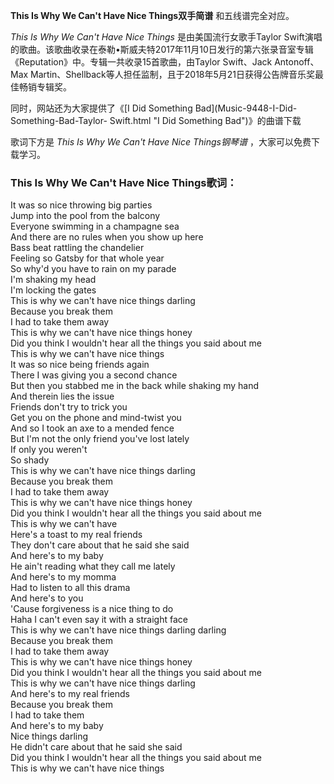

**This Is Why We Can't Have Nice Things双手简谱** 和五线谱完全对应。

_This Is Why We Can't Have Nice Things_ 是由美国流行女歌手Taylor
Swift演唱的歌曲。该歌曲收录在泰勒•斯威夫特2017年11月10日发行的第六张录音室专辑《Reputation》中。专辑一共收录15首歌曲，由Taylor
Swift、Jack Antonoff、Max Martin、Shellback等人担任监制，且于2018年5月21日获得公告牌音乐奖最佳畅销专辑奖。

同时，网站还为大家提供了《[I Did Something Bad](Music-9448-I-Did-Something-Bad-Taylor-
Swift.html "I Did Something Bad")》的曲谱下载

歌词下方是 _This Is Why We Can't Have Nice Things钢琴谱_ ，大家可以免费下载学习。

### This Is Why We Can't Have Nice Things歌词：

It was so nice throwing big parties  
Jump into the pool from the balcony  
Everyone swimming in a champagne sea  
And there are no rules when you show up here  
Bass beat rattling the chandelier  
Feeling so Gatsby for that whole year  
So why'd you have to rain on my parade  
I'm shaking my head  
I'm locking the gates  
This is why we can't have nice things darling  
Because you break them  
I had to take them away  
This is why we can't have nice things honey  
Did you think I wouldn't hear all the things you said about me  
This is why we can't have nice things  
It was so nice being friends again  
There I was giving you a second chance  
But then you stabbed me in the back while shaking my hand  
And therein lies the issue  
Friends don't try to trick you  
Get you on the phone and mind-twist you  
And so I took an axe to a mended fence  
But I'm not the only friend you've lost lately  
If only you weren't  
So shady  
This is why we can't have nice things darling  
Because you break them  
I had to take them away  
This is why we can't have nice things honey  
Did you think I wouldn't hear all the things you said about me  
This is why we can't have  
Here's a toast to my real friends  
They don't care about that he said she said  
And here's to my baby  
He ain't reading what they call me lately  
And here's to my momma  
Had to listen to all this drama  
And here's to you  
'Cause forgiveness is a nice thing to do  
Haha I can't even say it with a straight face  
This is why we can't have nice things darling darling  
Because you break them  
I had to take them away  
This is why we can't have nice things honey  
Did you think I wouldn't hear all the things you said about me  
This is why we can't have nice things darling  
And here's to my real friends  
Because you break them  
I had to take them  
And here's to my baby  
Nice things darling  
He didn't care about that he said she said  
Did you think I wouldn't hear all the things you said about me  
This is why we can't have nice things

